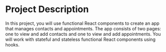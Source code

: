 # Project Description

In this project, you will use functional React components to create an app that manages contacts and appointments. 
The app consists of two pages: one to view and add contacts and one to view and add appointments.
You will work with stateful and stateless functional React components using hooks. 
